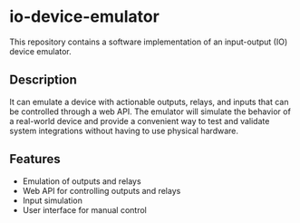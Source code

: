 # io-device-emulator
This repository contains a software implementation of an input-output (IO) device emulator. 

## Description
It can emulate a device with actionable outputs, relays, and inputs that can be controlled through a web API. The emulator will simulate the behavior of a real-world device and provide a convenient way to test and validate system integrations without having to use physical hardware.

## Features
* Emulation of outputs and relays
* Web API for controlling outputs and relays
* Input simulation
* User interface for manual control

